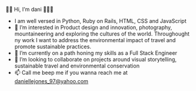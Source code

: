 👋🏽 Hi, I’m dani
🐍💎👾

- I am well versed in Python, Ruby on Rails, HTML, CSS and JavaScript
- 👀 I’m interested in Product design and innovation, photography, mountaineering and exploring the cultures of the world. Throughought ny work I want to address the environmental impact of travel and promote sustainable practices.
- 🌱 I’m currently on a path honing my skills as a Full Stack Engineer
- 💞️ I’m looking to collaborate on projects around visual storytelling, sustainable travel and environmental conservation
- 📫 Call me beep me if you wanna reach me at daniellejones_97@yahoo.com

<!---
daniellejones876/daniellejones876 is a ✨ special ✨ repository because its `README.md` (this file) appears on your GitHub profile.
You can click the Preview link to take a look at your changes.
--->
